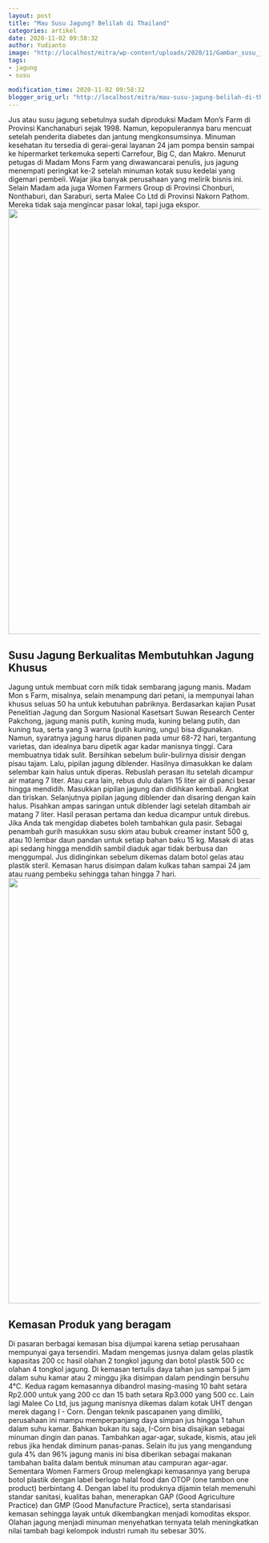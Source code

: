 ```yaml
---
layout: post
title: "Mau Susu Jagung? Belilah di Thailand"
categories: artikel
date: 2020-11-02 09:58:32
author: Yudianto
image: "http://localhost/mitra/wp-content/uploads/2020/11/Gambar_susu_jagung_1280x720.jpg"
tags:
- jagung
- susu

modification_time: 2020-11-02 09:58:32
blogger_orig_url: "http://localhost/mitra/mau-susu-jagung-belilah-di-thailand.html"
---
```


Jus atau susu jagung sebetulnya sudah diproduksi Madam Mon’s Farm di Provinsi Kanchanaburi sejak 1998. Namun, kepopulerannya baru mencuat setelah penderita diabetes dan jantung mengkonsumsinya. Minuman kesehatan itu tersedia di gerai-gerai layanan 24 jam pompa bensin sampai ke hipermarket terkemuka seperti Carrefour, Big C, dan Makro.
Menurut petugas di Madam Mons Farm yang diwawancarai penulis, jus jagung menempati peringkat ke-2 setelah minuman kotak susu kedelai yang digemari pembeli. Wajar jika banyak perusahaan yang melirik bisnis ini. Selain Madam ada juga Women Farmers Group di Provinsi Chonburi, Nonthaburi, dan Saraburi, serta Malee Co Ltd di Provinsi Nakorn Pathom. Mereka tidak saja mengincar pasar lokal, tapi juga ekspor.
<a href="http://127.0.0.1/mitra/wp-content/uploads/2020/11/corn-milk.jpg"><img class="aligncenter wp-image-20295 size-full" src="http://127.0.0.1/mitra/wp-content/uploads/2020/11/corn-milk.jpg" alt="" width="1511" height="850" /></a>
<h2>Susu Jagung Berkualitas Membutuhkan Jagung Khusus</h2>
Jagung untuk membuat corn milk tidak sembarang jagung manis. Madam Mon s Farm, misalnya, selain menampung dari petani, ia mempunyai lahan khusus seluas 50 ha untuk kebutuhan pabriknya. Berdasarkan kajian Pusat Penelitian Jagung dan Sorgum Nasional Kasetsart Suwan Research Center Pakchong, jagung manis putih, kuning muda, kuning belang putih, dan kuning tua, serta yang 3 warna (putih kuning, ungu) bisa digunakan. Namun, syaratnya jagung harus dipanen pada umur 68-72 hari, tergantung varietas, dan idealnya baru dipetik agar kadar manisnya tinggi.
Cara membuatnya tidak sulit. Bersihkan sebelum bulir-bulirnya disisir dengan pisau tajam. Lalu, pipilan jagung diblender. Hasilnya dimasukkan ke dalam selembar kain halus untuk diperas. Rebuslah perasan itu setelah dicampur air matang 7 liter. Atau cara lain, rebus dulu dalam 15 liter air di panci besar hingga mendidih.
Masukkan pipilan jagung dan didihkan kembali. Angkat dan tiriskan. Selanjutnya pipilan jagung diblender dan disaring dengan kain halus. Pisahkan ampas saringan untuk diblender lagi setelah ditambah air matang 7 liter. Hasil perasan pertama dan kedua dicampur untuk direbus.
Jika Anda tak mengidap diabetes boleh tambahkan gula pasir. Sebagai penambah gurih masukkan susu skim atau bubuk creamer instant 500 g, atau 10 lembar daun pandan untuk setiap bahan baku 15 kg. Masak di atas api sedang hingga mendidih sambil diaduk agar tidak berbusa dan menggumpal. Jus didinginkan sebelum dikemas dalam botol gelas atau plastik steril. Kemasan harus disimpan dalam kulkas tahan sampai 24 jam atau ruang pembeku sehingga tahan hingga 7 hari.
<a href="http://127.0.0.1/mitra/wp-content/uploads/2020/11/susu-jagung.jpg"><img class="aligncenter wp-image-20296 size-full" src="http://127.0.0.1/mitra/wp-content/uploads/2020/11/susu-jagung.jpg" alt="" width="1511" height="850" /></a>
<h2>Kemasan Produk yang beragam</h2>
Di pasaran berbagai kemasan bisa dijumpai karena setiap perusahaan mempunyai gaya tersendiri. Madam mengemas jusnya dalam gelas plastik kapasitas 200 cc hasil olahan 2 tongkol jagung dan botol plastik 500 cc olahan 4 tongkol jagung. Di kemasan tertulis daya tahan jus sampai 5 jam dalam suhu kamar atau 2 minggu jika disimpan dalam pendingin bersuhu 4°C. Kedua ragam kemasannya dibandrol masing-masing 10 baht setara Rp2.000 untuk yang 200 cc dan 15 bath setara Rp3.000 yang 500 cc.
Lain lagi Malee Co Ltd, jus jagung manisnya dikemas dalam kotak UHT dengan merek dagang I - Corn. Dengan teknik pascapanen yang dimiliki, perusahaan ini mampu memperpanjang daya simpan jus hingga 1 tahun dalam suhu kamar. Bahkan bukan itu saja, I-Corn bisa disajikan sebagai minuman dingin dan panas.
Tambahkan agar-agar, sukade, kismis, atau jeli rebus jika hendak diminum panas-panas. Selain itu jus yang mengandung gula 4% dan 96% jagung manis ini bisa diberikan sebagai makanan tambahan balita dalam bentuk minuman atau campuran agar-agar.
Sementara Women Farmers Group melengkapi kemasannya yang berupa botol plastik dengan label berlogo halal food dan OTOP (one tambon one product) berbintang 4. Dengan label itu produknya dijamin telah memenuhi standar sanitasi, kualitas bahan, menerapkan GAP (Good Agriculture Practice) dan GMP (Good Manufacture Practice), serta standarisasi kemasan sehingga layak untuk dikembangkan menjadi komoditas ekspor. Olahan jagung menjadi minuman menyehatkan ternyata telah meningkatkan nilai tambah bagi kelompok industri rumah itu sebesar 30%.
